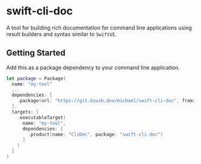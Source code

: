 # swift-cli-doc

A tool for building rich documentation for command line applications using result builders and
syntax similar to `SwiftUI`.

## Getting Started

Add this as a package dependency to your command line application.

```swift
let package = Package(
  name: "my-tool"
  ...
  dependencies: [
    .package(url: "https://git.housh.dev/michael/swift-cli-doc", from: "0.1.0")
  ],
  targets: [
    .executableTarget(
      name: "my-tool",
      dependencies: [
        .product(name: "CliDoc", package: "swift-cli-doc")
      ]
    )
  ]
)
```
